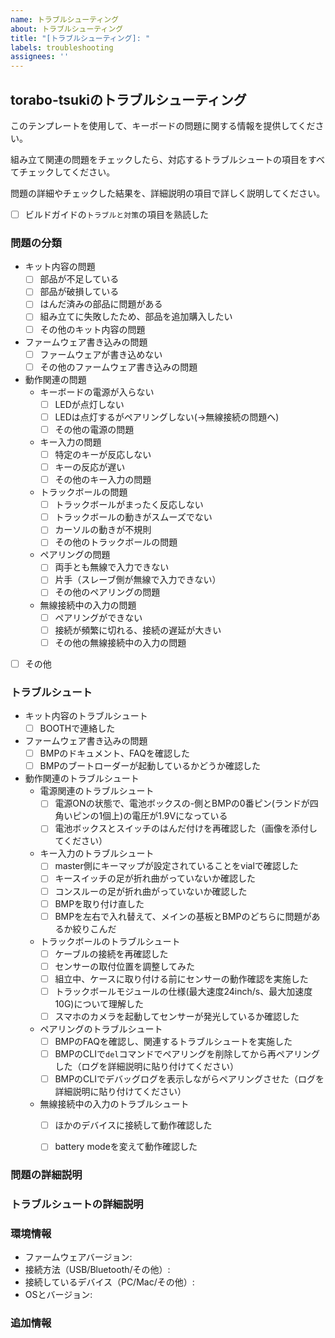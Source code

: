 ```yaml
---
name: トラブルシューティング
about: トラブルシューティング
title: "[トラブルシューティング]: "
labels: troubleshooting
assignees: ''
---
```


## torabo-tsukiのトラブルシューティング

このテンプレートを使用して、キーボードの問題に関する情報を提供してください。


組み立て関連の問題をチェックしたら、対応するトラブルシュートの項目をすべてチェックしてください。

問題の詳細やチェックした結果を、詳細説明の項目で詳しく説明してください。

- [ ] ビルドガイドの`トラブルと対策`の項目を熟読した

### 問題の分類

- キット内容の問題
  - [ ] 部品が不足している
  - [ ] 部品が破損している
  - [ ] はんだ済みの部品に問題がある
  - [ ] 組み立てに失敗したため、部品を追加購入したい
  - [ ] その他のキット内容の問題
- ファームウェア書き込みの問題
  - [ ] ファームウェアが書き込めない
  - [ ] その他のファームウェア書き込みの問題
- 動作関連の問題
  - キーボードの電源が入らない
    - [ ] LEDが点灯しない
    - [ ] LEDは点灯するがペアリングしない(->無線接続の問題へ)
    - [ ] その他の電源の問題
  - キー入力の問題
    - [ ] 特定のキーが反応しない
    - [ ] キーの反応が遅い
    - [ ] その他のキー入力の問題
  - トラックボールの問題
    - [ ] トラックボールがまったく反応しない
    - [ ] トラックボールの動きがスムーズでない
    - [ ] カーソルの動きが不規則
    - [ ] その他のトラックボールの問題
  - ペアリングの問題
    - [ ] 両手とも無線で入力できない
    - [ ] 片手（スレーブ側が無線で入力できない）
    - [ ] その他のペアリングの問題
  - 無線接続中の入力の問題
    - [ ] ペアリングができない
    - [ ] 接続が頻繁に切れる、接続の遅延が大きい
    - [ ] その他の無線接続中の入力の問題
- [ ] その他

### トラブルシュート

- キット内容のトラブルシュート
  - [ ] BOOTHで連絡した　<!-- ここをチェックする場合、issueは立てないでください -->
- ファームウェア書き込みの問題
  - [ ] BMPのドキュメント、FAQを確認した
  - [ ] BMPのブートローダーが起動しているかどうか確認した
- 動作関連のトラブルシュート
  - 電源関連のトラブルシュート
    - [ ] 電源ONの状態で、電池ボックスの-側とBMPの0番ピン(ランドが四角いピンの1個上)の電圧が1.9Vになっている
    - [ ] 電池ボックスとスイッチのはんだ付けを再確認した（画像を添付してください）
  - キー入力のトラブルシュート
    - [ ] master側にキーマップが設定されていることをvialで確認した
    - [ ] キースイッチの足が折れ曲がっていないか確認した
    - [ ] コンスルーの足が折れ曲がっていないか確認した
    - [ ] BMPを取り付け直した
    - [ ] BMPを左右で入れ替えて、メインの基板とBMPのどちらに問題があるか絞りこんだ
  - トラックボールのトラブルシュート
    - [ ] ケーブルの接続を再確認した
    - [ ] センサーの取付位置を調整してみた
    - [ ] 組立中、ケースに取り付ける前にセンサーの動作確認を実施した
    - [ ] トラックボールモジュールの仕様(最大速度24inch/s、最大加速度10G)について理解した
    - [ ] スマホのカメラを起動してセンサーが発光しているか確認した
  - ペアリングのトラブルシュート
    - [ ] BMPのFAQを確認し、関連するトラブルシュートを実施した
    - [ ] BMPのCLIで`del`コマンドでペアリングを削除してから再ペアリングした（ログを詳細説明に貼り付けてください）
    - [ ] BMPのCLIでデバッグログを表示しながらペアリングさせた（ログを詳細説明に貼り付けてください）
  - 無線接続中の入力のトラブルシュート
    - [ ] ほかのデバイスに接続して動作確認した
    - [ ] battery modeを変えて動作確認した


### 問題の詳細説明
<!-- 上記でチェックした問題について、詳しく説明してください -->

### トラブルシュートの詳細説明
<!-- 上記でチェックしたトラブルシュートの結果について、詳しく説明してください -->

### 環境情報
- ファームウェアバージョン: 
- 接続方法（USB/Bluetooth/その他）: 
- 接続しているデバイス（PC/Mac/その他）: 
- OSとバージョン: 

### 追加情報
<!-- 問題解決に役立つ可能性のあるその他の情報や画像を添付してください -->
